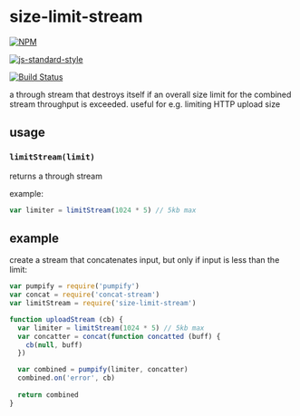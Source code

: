 # size-limit-stream

[![NPM](https://nodei.co/npm/size-limit-stream.png)](https://nodei.co/npm/size-limit-stream/)

[![js-standard-style](https://raw.githubusercontent.com/feross/standard/master/badge.png)](https://github.com/feross/standard)

[![Build Status](https://travis-ci.org/maxogden/size-limit-stream.svg?branch=master)](https://travis-ci.org/maxogden/size-limit-stream)

a through stream that destroys itself if an overall size limit for the combined stream throughput is exceeded. useful for e.g. limiting HTTP upload size

## usage

### `limitStream(limit)`

returns a through stream

example:

```js
var limiter = limitStream(1024 * 5) // 5kb max
```

## example

create a stream that concatenates input, but only if input is less than the limit:

```js
var pumpify = require('pumpify')
var concat = require('concat-stream')
var limitStream = require('size-limit-stream')

function uploadStream (cb) {
  var limiter = limitStream(1024 * 5) // 5kb max
  var concatter = concat(function concatted (buff) {
    cb(null, buff)
  })

  var combined = pumpify(limiter, concatter)
  combined.on('error', cb)
  
  return combined
}
```
